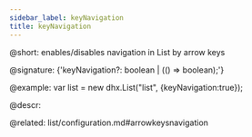 ```yaml
---
sidebar_label: keyNavigation
title: keyNavigation
---          
```


@short: enables/disables navigation in List by arrow keys

@signature: {'keyNavigation?: boolean | (() => boolean);'}

@example: 
var list = new dhx.List("list", {keyNavigation:true});


@descr: 

@related: list/configuration.md#arrowkeysnavigation

